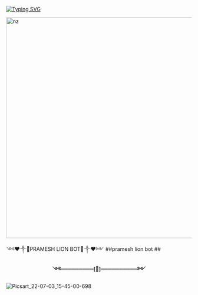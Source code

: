 <a href="https://git.io/typing-svg"><img src="https://readme-typing-svg.demolab.com?font=Bungee+Shade&size=50&pause=1000&color=F710B1&center=true&width=910&height=100&lines=I'm+Pramesh+lion+bot;Multi+Device+Whatsapp+Bot;Coded+By+Pramesh" alt="Typing SVG" /></a>






<img src="https://github.com/Prameshnnnn/Lion.github.io/blob/main/Lion/Lion.gif" alt="nz" width="600"/>





༺❤️༒🦁PRAMESH LION BOT🦁༒❤️༻
##pramesh lion bot ##

<p align="center"> 
<b>༺═════════[👸]══════════༻</b>
</p>

![Picsart_22-07-03_15-45-00-698](https://user-images.githubusercontent.com/108355004/216788702-04741afb-4e3a-4147-b1d3-69b0ba3b7e98.jpg)

